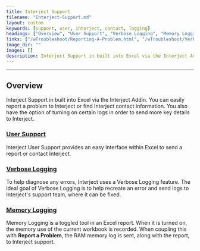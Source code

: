 ```yaml
---
title: Interject Support
filename: "Interject-Support.md"
layout: custom
keywords: [support, user, interject, contact, logging]
headings: ["Overview", "User Support", "Verbose Logging", "Memory Logging"]
links: ["/wTroubleshoot/Reporting-A-Problem.html", "/wTroubleshoot/Verbose-Logging.html", "/wTroubleshoot/RAM-Monitoring.html"]
image_dir: ""
images: []
description: Interject Support in built into Excel via the Interject Addin. You can easily report a problem to Interject or find Interject contact information. You also have the option of turning on certain logs in order to send more key details to Interject.
---
```

* * *

## Overview

Interject Support in built into Excel via the Interject Addin. You can easily report a problem to Interject or find Interject contact information. You also have the option of turning on certain logs in order to send more key details to Interject.

### [User Support](/wTroubleshoot/Reporting-A-Problem.html)

Interject User Support provides an easy interface within Excel to send a report or contact Interject.

### [Verbose Logging](/wTroubleshoot/Verbose-Logging.html)

To help diagnose any errors, Interject uses a Verbose Logging feature. The ideal goal of Verbose Logging is to help recreate an error and send logs to Interject's support team, where it can be fixed.

### [Memory Logging](/wTroubleshoot/RAM-Monitoring.html)

Memory Logging is a toggled tool in an Excel report. When it is turned on, the memory use of the current workbook is recorded. When coupling this with **Report a Problem**, the RAM memory log is sent, along with the report, to Interject support.
